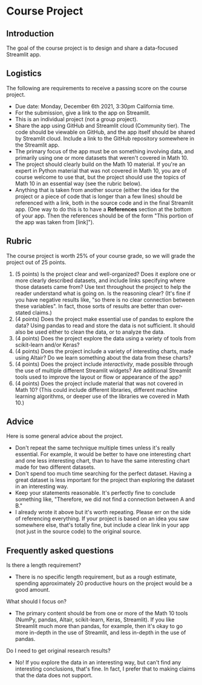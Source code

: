 # Course Project
## Introduction
The goal of the course project is to design and share a data-focused Streamlit app.
## Logistics
The following are requirements to receive a passing score on the course project.
* Due date: Monday, December 6th 2021, 3:30pm California time.
* For the submission, give a link to the app on Streamlit.
* This is an individual project (not a group project).
* Share the app using GitHub and Streamlit cloud (Community tier).  The code should be  viewable on GitHub, and the app itself should be shared by Streamlit cloud.  Include a link to the GitHub repository somewhere in the Streamlit app.
* The primary focus of the app must be on something involving data, and primarily using one or more datasets that weren't covered in Math 10.
* The project should clearly build on the Math 10 material.  If you're an expert in Python material that was not covered in Math 10, you are of course welcome to use that, but the project should use the topics of Math 10 in an essential way (see the rubric below).
* Anything that is taken from another source (either the idea for the project or a piece of code that is longer than a few lines) should be referenced with a link, both in the source code and in the final Streamlit app.  (One way to do this is to have a **References** section at the bottom of your app.  Then the references should be of the form "This portion of the app was taken from \[link\]").
## Rubric
The course project is worth 25% of your course grade, so we will grade the project out of 25 points.
1. (5 points) Is the project clear and well-organized?  Does it explore one or more clearly described datasets, and include links specifying where those datasets came from?  Use text throughout the project to help the reader understand what is going on.  Is the reasoning clear? (It's fine if you have negative results like, "so there is no clear connection between these variables".  In fact, those sorts of results are better than over-stated claims.)
1. (4 points) Does the project make essential use of pandas to explore the data?  Using pandas to read and store the data is not sufficient.  It should also be used either to clean the data, or to analyze the data.
1. (4 points) Does the project explore the data using a variety of tools from scikit-learn and/or Keras? 
1. (4 points) Does the project include a variety of interesting charts, made using Altair?  Do we learn something about the data from these charts?
1. (4 points) Does the project include *interactivity*, made possible through the use of multiple different Streamlit widgets?  Are additional Streamlit tools used to improve the layout or flow or appearance of the app?
1. (4 points) Does the project include material that was not covered in Math 10?  (This could include different libraries, different machine learning algorithms, or deeper use of the libraries we covered in Math 10.)
## Advice
Here is some general advice about the project.
* Don't repeat the same technique multiple times unless it's really essential.  For example, it would be better to have one interesting chart and one less interesting chart, than to have the same interesting chart made for two different datasets.
* Don't spend too much time searching for the perfect dataset.  Having a great dataset is less important for the project than exploring the dataset in an interesting way.
* Keep your statements reasonable.  It's perfectly fine to conclude something like, "Therefore, we did not find a connection between A and B."
* I already wrote it above but it's worth repeating.  Please err on the side of referencing everything.  If your project is based on an idea you saw somewhere else, that's totally fine, but include a clear link in your app (not just in the source code) to the original source.
## Frequently asked questions
Is there a length requirement?
* There is no specific length requirement, but as a rough estimate, spending approximately 20 productive hours on the project would be a good amount.

What should I focus on?
* The primary content should be from one or more of the Math 10 tools (NumPy, pandas, Altair, scikit-learn, Keras, Streamlit).  If you like Streamlit much more than pandas, for example, then it's okay to go more in-depth in the use of Streamlit, and less in-depth in the use of pandas.

Do I need to get original research results?
* No!  If you explore the data in an interesting way, but can't find any interesting conclusions, that's fine.  In fact, I prefer that to making claims that the data does not support.